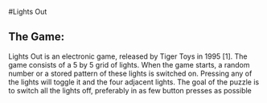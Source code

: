 #Lights Out

## The Game:

Lights Out is an electronic game, released by Tiger Toys in 1995 [1]. The game consists of a 5 by 5
grid of lights. When the game starts, a random number or a stored pattern of these lights is switched on.
Pressing any of the lights will toggle it and the four adjacent lights. The goal of the puzzle is to switch
all the lights off, preferably in as few button presses as possible
